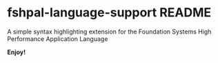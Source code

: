 # fshpal-language-support README

A simple syntax highlighting extension for the Foundation Systems High Performance Application Language

**Enjoy!**

